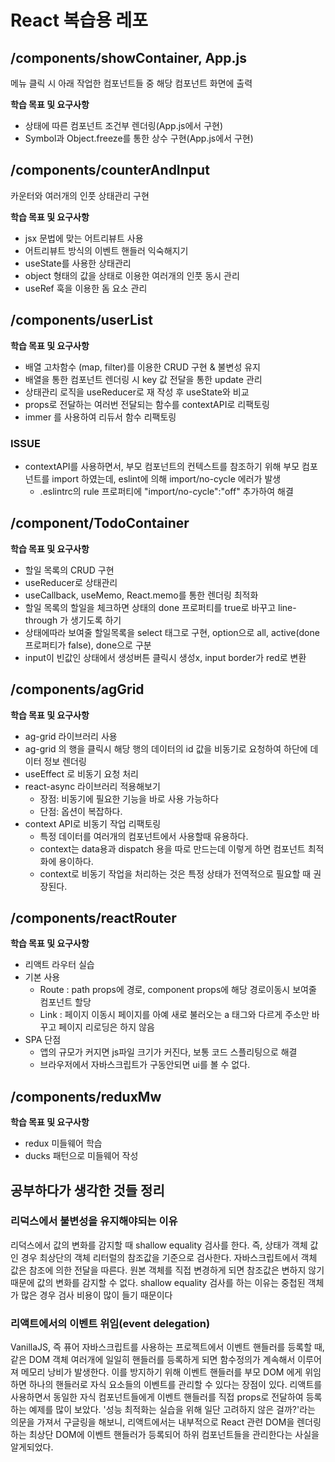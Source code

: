 # React 복습용 레포

## /components/showContainer, App.js

메뉴 클릭 시 아래 작업한 컴포넌트들 중 해당 컴포넌트 화면에 출력

**학습 목표 및 요구사항**

- 상태에 따른 컴포넌트 조건부 렌더링(App.js에서 구현)
- Symbol과 Object.freeze를 통한 상수 구현(App.js에서 구현)

## /components/counterAndInput

카운터와 여러개의 인풋 상태관리 구현

**학습 목표 및 요구사항**

- jsx 문법에 맞는 어트리뷰트 사용
- 어트리뷰트 방식의 이벤트 핸들러 익숙해지기
- useState를 사용한 상태관리
- object 형태의 값을 상태로 이용한 여러개의 인풋 동시 관리
- useRef 훅을 이용한 돔 요소 관리

## /components/userList

**학습 목표 및 요구사항**

- 배열 고차함수 (map, filter)를 이용한 CRUD 구현 & 불변성 유지
- 배열을 통한 컴포넌트 렌더링 시 key 값 전달을 통한 update 관리
- 상태관리 로직을 useReducer로 재 작성 후 useState와 비교
- props로 전달하는 여러번 전달되는 함수를 contextAPI로 리팩토링
- immer 를 사용하여 리듀서 함수 리팩토링

### ISSUE

- contextAPI를 사용하면서, 부모 컴포넌트의 컨텍스트를 참조하기 위해 부모 컴포넌트를 import 하였는데, eslint에 의해 import/no-cycle 에러가 발생
  - .eslintrc의 rule 프로퍼티에 "import/no-cycle":"off" 추가하여 해결

## /component/TodoContainer

**학습 목표 및 요구사항**

- 할일 목록의 CRUD 구현
- useReducer로 상태관리
- useCallback, useMemo, React.memo를 통한 렌더링 최적화
- 할일 목록의 할일을 체크하면 상태의 done 프로퍼티를 true로 바꾸고 line-through 가 생기도록 하기
- 상태에따라 보여줄 할일목록을 select 태그로 구현, option으로 all, active(done프로퍼티가 false), done으로 구분
- input이 빈값인 상태에서 생성버튼 클릭시 생성x, input border가 red로 변환

## /components/agGrid

**학습 목표 및 요구사항**

- ag-grid 라이브러리 사용
- ag-grid 의 행을 클릭시 해당 행의 데이터의 id 값을 비동기로 요청하여 하단에 데이터 정보 렌더링
- useEffect 로 비동기 요청 처리
- react-async 라이브러리 적용해보기
  - 장점: 비동기에 필요한 기능을 바로 사용 가능하다
  - 단점: 옵션이 복잡하다.
- context API로 비동기 작업 리팩토링
  - 특정 데이터를 여러개의 컴포넌트에서 사용할때 유용하다.
  - context는 data용과 dispatch 용을 따로 만드는데 이렇게 하면 컴포넌트 최적화에 용이하다.
  - context로 비동기 작업을 처리하는 것은 특정 상태가 전역적으로 필요할 때 권장된다.

## /components/reactRouter

**학습 목표 및 요구사항**

- 리액트 라우터 실습
- 기본 사용
  - Route : path props에 경로, component props에 해당 경로이동시 보여줄 컴포넌트 할당
  - Link : 페이지 이동시 페이지를 아예 새로 불러오는 a 태그와 다르게 주소만 바꾸고 페이지 리로딩은 하지 않음
- SPA 단점
  - 앱의 규모가 커지면 js파일 크기가 커진다, 보통 코드 스플리팅으로 해결
  - 브라우저에서 자바스크립트가 구동안되면 ui를 볼 수 없다.

## /components/reduxMw

**학습 목표 및 요구사항**

- redux 미들웨어 학습
- ducks 패턴으로 미들웨어 작성

## 공부하다가 생각한 것들 정리

### 리덕스에서 불변성을 유지해야되는 이유

리덕스에서 값의 변화를 감지할 때 shallow equality 검사를 한다. 즉, 상태가 객체 값인 경우 최상단의 객체 리터럴의 참조값을 기준으로 검사한다.
자바스크립트에서 객체 값은 참조에 의한 전달을 따른다.
원본 객체를 직접 변경하게 되면 참조값은 변하지 않기 때문에 값의 변화를 감지할 수 없다.
shallow equality 검사를 하는 이유는 중첩된 객체가 많은 경우 검사 비용이 많이 들기 때문이다


### 리액트에서의 이벤트 위임(event delegation)

VanillaJS, 즉 퓨어 자바스크립트를 사용하는 프로젝트에서 이벤트 핸들러를 등록할 때, 같은 DOM 객체 여러개에 일일히 핸들러를 등록하게 되면 함수정의가 계속해서 이루어져 메모리 낭비가 발생한다. 이를 방지하기 위해 이벤트 핸들러를 부모 DOM 에게 위임하면 하나의 핸들러로 자식 요소들의 이벤트를 관리할 수 있다는 장점이 있다.
리액트를 사용하면서 동일한 자식 컴포넌트들에게 이벤트 핸들러를 직접 props로 전달하여 등록하는 예제를 많이 보았다. '성능 최적화는 실습을 위해 일단 고려하지 않은 걸까?'라는 의문을 가져서 구글링을 해보니, 리액트에서는 내부적으로 React 관련 DOM을 렌더링하는 최상단 DOM에 이벤트 핸들러가 등록되어 하위 컴포넌트들을 관리한다는 사실을 알게되었다.
